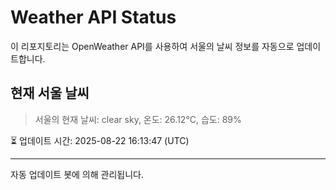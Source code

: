 
# Weather API Status

이 리포지토리는 OpenWeather API를 사용하여 서울의 날씨 정보를 자동으로 업데이트합니다.

## 현재 서울 날씨
> 서울의 현재 날씨: clear sky, 온도: 26.12°C, 습도: 89%

⏳ 업데이트 시간: 2025-08-22 16:13:47 (UTC)

---
자동 업데이트 봇에 의해 관리됩니다.
